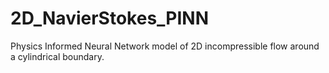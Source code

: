 # 2D_NavierStokes_PINN
Physics Informed Neural Network model of 2D incompressible flow around a cylindrical boundary.
